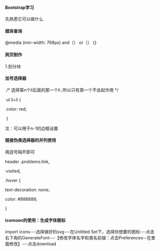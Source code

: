 #### Bootstrap学习

先熟悉它可以做什么

#### 媒体查询

@media (min-width: 768px)  and（） or（） {}

#### 网页制作

1.划分块

#### 加号选择器

​    /* 选择第n个li后面的那一个li ;所以只有第一个不会起作用 */

​    ul li+li {

​      color: red;

​    }

注：可以用于n-1的边框设置

#### 链接伪类选择器的并列使用

用逗号隔开即可

header .problems:link,

:visited,

:hover {

  text-decoration: none;

  color: #888888;

}

#### icomoon的使用：生成字体图标

import icons---选择做好的svg---在Untitled Set下，选择你想要的图标---点击右下角的GenerateFont---【修改字体名字和类名前缀：点击Preferences--在里面修改】---点击download


